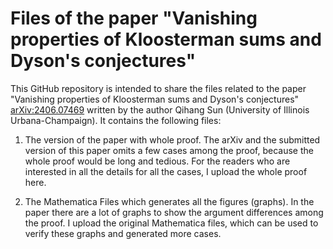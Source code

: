# Files of the paper "Vanishing properties of Kloosterman sums and Dyson's conjectures"

This GitHub repository is intended to share the files related to the paper "Vanishing properties of Kloosterman sums and Dyson's conjectures" [	arXiv:2406.07469](https://arxiv.org/abs/2406.07469) written by the author Qihang Sun (University of Illinois Urbana-Champaign). It contains the following files: 

1. The version of the paper with whole proof. The arXiv and the submitted version of this paper omits a few cases among the proof, because the whole proof would be long and tedious. For the readers who are interested in all the details for all the cases, I upload the whole proof here.

2. The Mathematica Files which generates all the figures (graphs). In the paper there are a lot of graphs to show the argument differences among the proof. I upload the original Mathematica files, which can be used to verify these graphs and generated more cases. 
